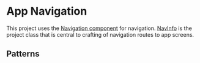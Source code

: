 # App Navigation
This project uses the [Navigation component](https://developer.android.com/jetpack/compose/navigation) for navigation. [NavInfo](/common-ui/src/main/java/com/noumenon/common/ui/navigation/NavInfo.kt) is the project class that is central to crafting of navigation routes to app screens.
## Patterns
